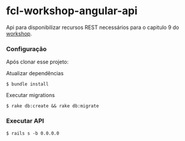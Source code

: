 # fcl-workshop-angular-api

Api para disponibilizar recursos REST necessários para o capitulo 9 do [workshop](https://github.com/w-osilva/fcl-workshop-angular).

### Configuração
Após clonar esse projeto:

Atualizar dependências

    $ bundle install

Executar migrations

    $ rake db:create && rake db:migrate

### Executar API

    $ rails s -b 0.0.0.0